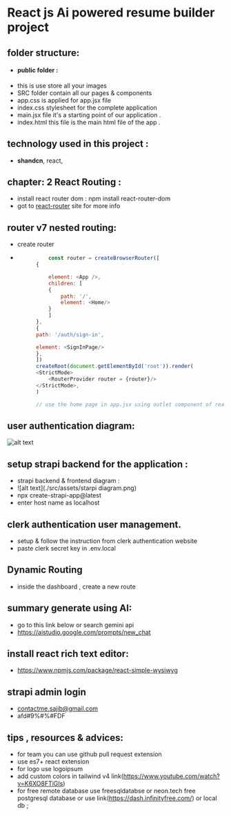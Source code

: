 # React js Ai powered resume builder project

## folder structure:

- #### public folder :
- this is use store all your images
- SRC folder contain all our pages & components
- app.css is applied for app.jsx file
- index.css stylesheet for the complete application
- main.jsx file it's a starting point of our application .
- index.html this file is the main html file of the app .

## technology used in this project :

- **shandcn**, react,

## chapter: 2 React Routing :

- install react router dom : npm install react-router-dom
- got to [react-router](https://reactrouter.com/7.6.1/start) site for more info

## router v7 nested routing:

- create router
- ```Javascript
            const router = createBrowserRouter([
        {

            element: <App />,
            children: [
            {
                path: '/',
                element: <Home/>
            }
            ]
        },
        {
        path: '/auth/sign-in',

        element: <SignInPage/>
        },
        ])
        createRoot(document.getElementById('root')).render(
        <StrictMode>
            <RouterProvider router = {router}/>
        </StrictMode>,
        )

        // use the home page in app.jsx using outlet component of react-router


  ```

## user authentication diagram:

![alt text](./src/assets/image.png)

## setup strapi backend for the application :

- strapi backend & frontend diagram :
- ![alt text](./src/assets/starpi diagram.png)
- npx create-strapi-app@latest
- enter host name as localhost 

## clerk authentication user management.

- setup & follow the instruction from clerk authentication website
- paste clerk secret key in .env.local
  
## Dynamic Routing 
- inside the dashboard , create a new route

## summary generate using AI: 
- go to this link below or search gemini api 
- https://aistudio.google.com/prompts/new_chat

## install react rich text editor: 
- https://www.npmjs.com/package/react-simple-wysiwyg

## strapi admin login
- contactme.sajib@gmail.com 
- afd#9%#%#FDF

## tips , resources & advices:

- for team you can use github pull request extension
- use es7+ react extension
- for logo use logoipsum
- add custom colors in tailwind v4 link(https://www.youtube.com/watch?v=K6XO8FTiGIs)
- for free remote database use freesqldatabse or neon.tech free postgresql database or use link(https://dash.infinityfree.com/) or local db ;
